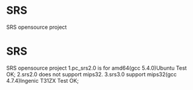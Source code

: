 # SRS
SRS opensource project
# SRS
SRS opensource project
1.pc_srs2.0 is for amd64(gcc 5.4.0)Ubuntu Test OK;
2.srs2.0 does not support mips32.
3.srs3.0 support mips32(gcc 4.7.4)Ingenic T31ZX Test OK;
